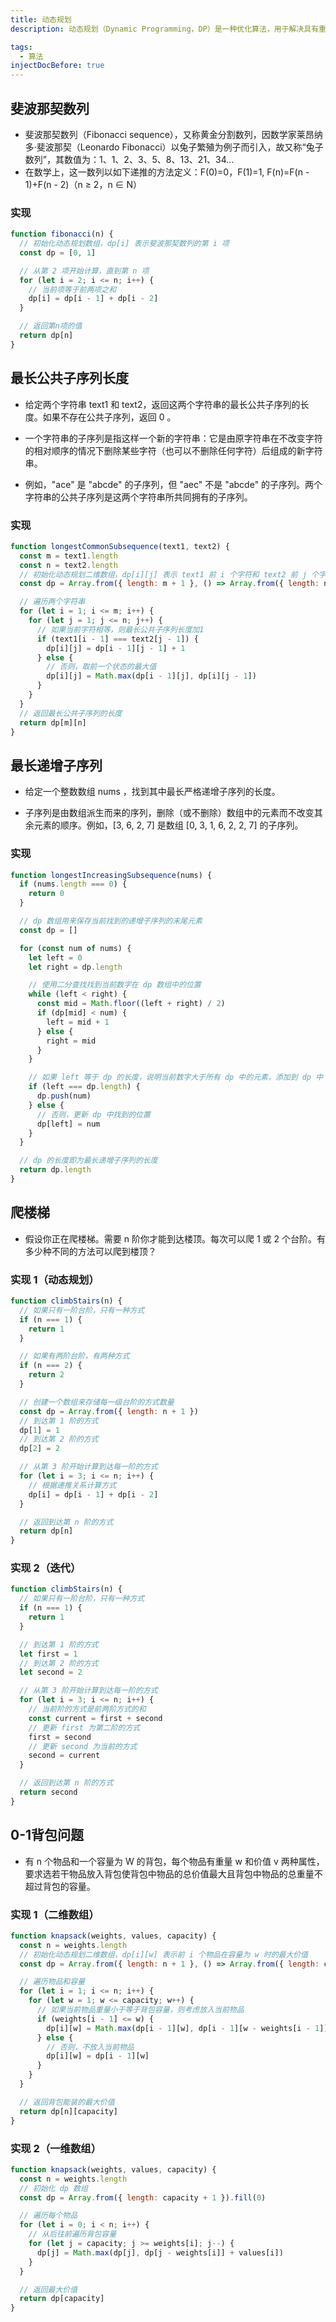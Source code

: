 ```yaml
---
title: 动态规划
description: 动态规划（Dynamic Programming，DP）是一种优化算法，用于解决具有重叠子问题和最优子结构性质的问题。它通过将大问题分解为小问题，并保存小问题的解，以避免重复计算，从而提高效率。动态规划通常用于求解最优化问题，如最短路径、背包问题等。

tags:
  - 算法
injectDocBefore: true
---
```


## 斐波那契数列

- 斐波那契数列（Fibonacci sequence），又称黄金分割数列，因数学家莱昂纳多·斐波那契（Leonardo Fibonacci）以兔子繁殖为例子而引入，故又称“兔子数列”，其数值为：1、1、2、3、5、8、13、21、34...
- 在数学上，这一数列以如下递推的方法定义：F(0)=0，F(1)=1, F(n)=F(n - 1)+F(n - 2)（n ≥ 2，n ∈ N）

### 实现

```js
function fibonacci(n) {
  // 初始化动态规划数组，dp[i] 表示斐波那契数列的第 i 项
  const dp = [0, 1]

  // 从第 2 项开始计算，直到第 n 项
  for (let i = 2; i <= n; i++) {
    // 当前项等于前两项之和
    dp[i] = dp[i - 1] + dp[i - 2]
  }

  // 返回第n项的值
  return dp[n]
}
```

## 最长公共子序列长度

- 给定两个字符串 text1 和 text2，返回这两个字符串的最长公共子序列的长度。如果不存在公共子序列，返回 0 。

- 一个字符串的子序列是指这样一个新的字符串：它是由原字符串在不改变字符的相对顺序的情况下删除某些字符（也可以不删除任何字符）后组成的新字符串。

- 例如，"ace" 是 "abcde" 的子序列，但 "aec" 不是 "abcde" 的子序列。两个字符串的公共子序列是这两个字符串所共同拥有的子序列。

### 实现

```js
function longestCommonSubsequence(text1, text2) {
  const m = text1.length
  const n = text2.length
  // 初始化动态规划二维数组，dp[i][j] 表示 text1 前 i 个字符和 text2 前 j 个字符的最长公共子序列长度
  const dp = Array.from({ length: m + 1 }, () => Array.from({ length: n + 1 }).fill(0))

  // 遍历两个字符串
  for (let i = 1; i <= m; i++) {
    for (let j = 1; j <= n; j++) {
      // 如果当前字符相等，则最长公共子序列长度加1
      if (text1[i - 1] === text2[j - 1]) {
        dp[i][j] = dp[i - 1][j - 1] + 1
      } else {
        // 否则，取前一个状态的最大值
        dp[i][j] = Math.max(dp[i - 1][j], dp[i][j - 1])
      }
    }
  }
  // 返回最长公共子序列的长度
  return dp[m][n]
}
```

## 最长递增子序列

- 给定一个整数数组 nums ，找到其中最长严格递增子序列的长度。

- 子序列是由数组派生而来的序列，删除（或不删除）数组中的元素而不改变其余元素的顺序。例如，[3, 6, 2, 7] 是数组 [0, 3, 1, 6, 2, 2, 7] 的子序列。

### 实现

```js
function longestIncreasingSubsequence(nums) {
  if (nums.length === 0) {
    return 0
  }

  // dp 数组用来保存当前找到的递增子序列的末尾元素
  const dp = []

  for (const num of nums) {
    let left = 0
    let right = dp.length

    // 使用二分查找找到当前数字在 dp 数组中的位置
    while (left < right) {
      const mid = Math.floor((left + right) / 2)
      if (dp[mid] < num) {
        left = mid + 1
      } else {
        right = mid
      }
    }

    // 如果 left 等于 dp 的长度，说明当前数字大于所有 dp 中的元素，添加到 dp 中
    if (left === dp.length) {
      dp.push(num)
    } else {
      // 否则，更新 dp 中找到的位置
      dp[left] = num
    }
  }

  // dp 的长度即为最长递增子序列的长度
  return dp.length
}
```

## 爬楼梯

- 假设你正在爬楼梯。需要 n 阶你才能到达楼顶。每次可以爬 1 或 2 个台阶。有多少种不同的方法可以爬到楼顶？

### 实现 1（动态规划）

```js
function climbStairs(n) {
  // 如果只有一阶台阶，只有一种方式
  if (n === 1) {
    return 1
  }

  // 如果有两阶台阶，有两种方式
  if (n === 2) {
    return 2
  }

  // 创建一个数组来存储每一级台阶的方式数量
  const dp = Array.from({ length: n + 1 })
  // 到达第 1 阶的方式
  dp[1] = 1
  // 到达第 2 阶的方式
  dp[2] = 2

  // 从第 3 阶开始计算到达每一阶的方式
  for (let i = 3; i <= n; i++) {
    // 根据递推关系计算方式
    dp[i] = dp[i - 1] + dp[i - 2]
  }

  // 返回到达第 n 阶的方式
  return dp[n]
}
```

### 实现 2（迭代）

```js
function climbStairs(n) {
  // 如果只有一阶台阶，只有一种方式
  if (n === 1) {
    return 1
  }

  // 到达第 1 阶的方式
  let first = 1
  // 到达第 2 阶的方式
  let second = 2

  // 从第 3 阶开始计算到达每一阶的方式
  for (let i = 3; i <= n; i++) {
    // 当前阶的方式是前两阶方式的和
    const current = first + second
    // 更新 first 为第二阶的方式
    first = second
    // 更新 second 为当前的方式
    second = current
  }

  // 返回到达第 n 阶的方式
  return second
}
```

## 0-1背包问题

- 有 n 个物品和一个容量为 W 的背包，每个物品有重量 w 和价值 v 两种属性，要求选若干物品放入背包使背包中物品的总价值最大且背包中物品的总重量不超过背包的容量。

### 实现 1（二维数组）

```js
function knapsack(weights, values, capacity) {
  const n = weights.length
  // 初始化动态规划二维数组，dp[i][w] 表示前 i 个物品在容量为 w 时的最大价值
  const dp = Array.from({ length: n + 1 }, () => Array.from({ length: capacity + 1 }).fill(0))

  // 遍历物品和容量
  for (let i = 1; i <= n; i++) {
    for (let w = 1; w <= capacity; w++) {
      // 如果当前物品重量小于等于背包容量，则考虑放入当前物品
      if (weights[i - 1] <= w) {
        dp[i][w] = Math.max(dp[i - 1][w], dp[i - 1][w - weights[i - 1]] + values[i - 1])
      } else {
        // 否则，不放入当前物品
        dp[i][w] = dp[i - 1][w]
      }
    }
  }

  // 返回背包能装的最大价值
  return dp[n][capacity]
}
```

### 实现 2（一维数组）

```js
function knapsack(weights, values, capacity) {
  const n = weights.length
  // 初始化 dp 数组
  const dp = Array.from({ length: capacity + 1 }).fill(0)

  // 遍历每个物品
  for (let i = 0; i < n; i++) {
    // 从后往前遍历背包容量
    for (let j = capacity; j >= weights[i]; j--) {
      dp[j] = Math.max(dp[j], dp[j - weights[i]] + values[i])
    }
  }

  // 返回最大价值
  return dp[capacity]
}
```
